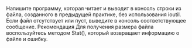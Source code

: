 Напишите программу, которая читает и выводит в консоль строки из файла, созданного в предыдущей практике, без использования ioutil.
Если файл отсутствует или пуст, выведите в консоль соответствующее сообщение.
Рекомендация Для получения размера файла воспользуйтесь методом Stat(), который возвращает информацию о файле и ошибку.


